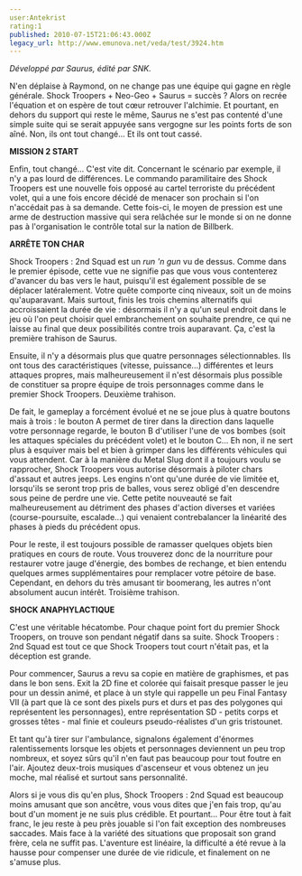 ```yaml
---
user:Antekrist
rating:1
published: 2010-07-15T21:06:43.000Z
legacy_url: http://www.emunova.net/veda/test/3924.htm
---
```

_Développé par Saurus, édité par SNK._  

  

N'en déplaise à Raymond, on ne change pas une équipe qui gagne en règle générale. Shock Troopers + Neo-Geo + Saurus = succès ? Alors on recrée l'équation et on espère de tout cœur retrouver l'alchimie. Et pourtant, en dehors du support qui reste le même, Saurus ne s'est pas contenté d'une simple suite qui se serait appuyée sans vergogne sur les points forts de son aîné. Non, ils ont tout changé... Et ils ont tout cassé.  

  

**MISSION 2 START**  

Enfin, tout changé... C'est vite dit. Concernant le scénario par exemple, il n'y a pas lourd de différences. Le commando paramilitaire des Shock Troopers est une nouvelle fois opposé au cartel terroriste du précédent volet, qui a une fois encore décidé de menacer son prochain si l'on n'accédait pas à sa demande. Cette fois-ci, le moyen de pression est une arme de destruction massive qui sera relâchée sur le monde si on ne donne pas à l'organisation le contrôle total sur la nation de Billberk.  

  

**ARRÊTE TON CHAR**  

Shock Troopers : 2nd Squad est un _run 'n gun_ vu de dessus. Comme dans le premier épisode, cette vue ne signifie pas que vous vous contenterez d'avancer du bas vers le haut, puisqu'il est également possible de se déplacer latéralement. Votre quête comporte cinq niveaux, soit un de moins qu'auparavant. Mais surtout, finis les trois chemins alternatifs qui accroissaient la durée de vie : désormais il n'y a qu'un seul endroit dans le jeu où l'on peut choisir quel embranchement on souhaite prendre, ce qui ne laisse au final que deux possibilités contre trois auparavant. Ça, c'est la première trahison de Saurus.  

Ensuite, il n'y a désormais plus que quatre personnages sélectionnables. Ils ont tous des caractéristiques (vitesse, puissance...) différentes et leurs attaques propres, mais malheureusement il n'est désormais plus possible de constituer sa propre équipe de trois personnages comme dans le premier Shock Troopers. Deuxième trahison.  

De fait, le gameplay a forcément évolué et ne se joue plus à quatre boutons mais à trois : le bouton A permet de tirer dans la direction dans laquelle votre personnage regarde, le bouton B d'utiliser l'une de vos bombes (soit les attaques spéciales du précédent volet) et le bouton C... Eh non, il ne sert plus à esquiver mais bel et bien à grimper dans les différents véhicules qui vous attendent. Car à la manière du Metal Slug dont il a toujours voulu se rapprocher, Shock Troopers vous autorise désormais à piloter chars d'assaut et autres jeeps. Les engins n'ont qu'une durée de vie limitée et, lorsqu'ils se seront trop pris de balles, vous serez obligé d'en descendre sous peine de perdre une vie. Cette petite nouveauté se fait malheureusement au détriment des phases d'action diverses et variées (course-poursuite, escalade...) qui venaient contrebalancer la linéarité des phases à pieds du précédent opus.  

Pour le reste, il est toujours possible de ramasser quelques objets bien pratiques en cours de route. Vous trouverez donc de la nourriture pour restaurer votre jauge d'énergie, des bombes de rechange, et bien entendu quelques armes supplémentaires pour remplacer votre pétoire de base. Cependant, en dehors du très amusant tir boomerang, les autres n'ont absolument aucun intérêt. Troisième trahison.  

  

**SHOCK ANAPHYLACTIQUE**  

C'est une véritable hécatombe. Pour chaque point fort du premier Shock Troopers, on trouve son pendant négatif dans sa suite. Shock Troopers : 2nd Squad est tout ce que Shock Troopers tout court n'était pas, et la déception est grande.  

Pour commencer, Saurus a revu sa copie en matière de graphismes, et pas dans le bon sens. Exit la 2D fine et colorée qui faisait presque passer le jeu pour un dessin animé, et place à un style qui rappelle un peu Final Fantasy VII (à part que là ce sont des pixels purs et durs et pas des polygones qui représentent les personnages), entre représentation SD - petits corps et grosses têtes - mal finie et couleurs pseudo-réalistes d'un gris tristounet.  

Et tant qu'à tirer sur l'ambulance, signalons également d'énormes ralentissements lorsque les objets et personnages deviennent un peu trop nombreux, et soyez sûrs qu'il n'en faut pas beaucoup pour tout foutre en l'air. Ajoutez deux-trois musiques d'ascenseur et vous obtenez un jeu moche, mal réalisé et surtout sans personnalité.  

Alors si je vous dis qu'en plus, Shock Troopers : 2nd Squad est beaucoup moins amusant que son ancêtre, vous vous dites que j'en fais trop, qu'au bout d'un moment je ne suis plus crédible. Et pourtant... Pour être tout à fait franc, le jeu reste à peu près jouable si l'on fait exception des nombreuses saccades. Mais face à la variété des situations que proposait son grand frère, cela ne suffit pas. L'aventure est linéaire, la difficulté a été revue à la hausse pour compenser une durée de vie ridicule, et finalement on ne s'amuse plus.